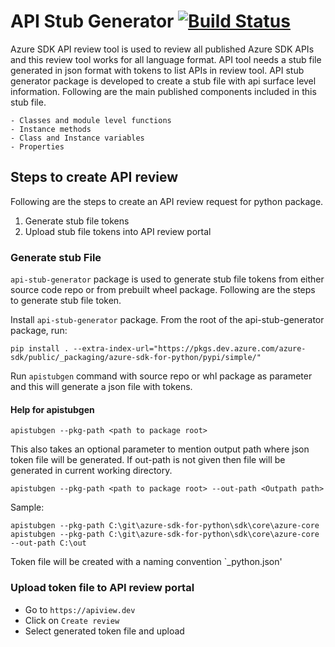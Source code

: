 # API Stub Generator [![Build Status](https://dev.azure.com/azure-sdk/public/_apis/build/status/108?branchName=master)](https://dev.azure.com/azure-sdk/public/_build/latest?definitionId=108&branchName=master)

Azure SDK API review tool is used to review all published Azure SDK APIs and this review tool works for all language format. API tool needs a stub file generated in json format with tokens to list APIs in review tool. API stub generator package is developed to create a stub file with api surface level information. Following are the main published components included in this stub file.

    - Classes and module level functions
    - Instance methods
    - Class and Instance variables
    - Properties


## Steps to create API review
Following are the steps to create an API review request for python package.
1. Generate stub file tokens
2. Upload stub file tokens into API review portal

### Generate stub File
`api-stub-generator` package is used to generate stub file tokens from either source code repo or from prebuilt wheel package. Following are the steps to generate stub file token.

Install `api-stub-generator` package. From the root of the api-stub-generator package, run:
```
pip install . --extra-index-url="https://pkgs.dev.azure.com/azure-sdk/public/_packaging/azure-sdk-for-python/pypi/simple/"
```

Run `apistubgen` command with source repo or whl package as parameter and this will generate a json file with tokens.

#### Help for apistubgen
```
apistubgen --pkg-path <path to package root>
```

This also takes an optional parameter to mention output path where json token file will be generated. If out-path is not given then file will be generated in current working directory.

```
apistubgen --pkg-path <path to package root> --out-path <Outpath path>
```

Sample:
```
apistubgen --pkg-path C:\git\azure-sdk-for-python\sdk\core\azure-core
apistubgen --pkg-path C:\git\azure-sdk-for-python\sdk\core\azure-core --out-path C:\out
```

Token file will be created with a naming convention `<package-name>_python.json'


### Upload token file to API review portal
- Go to ``https://apiview.dev``
- Click on `Create review`
- Select generated token file and upload